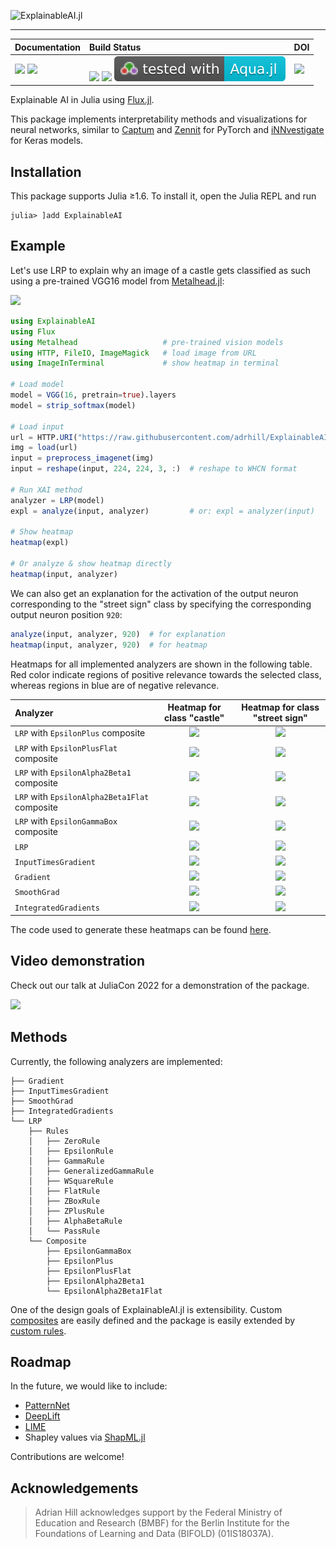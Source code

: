 ![ExplainableAI.jl][banner-img]
___

| **Documentation** | **Build Status** | **DOI** |
|:----------------- |:---------------- |:------- |
| [![][docs-stab-img]][docs-stab-url] [![][docs-dev-img]][docs-dev-url] | [![][ci-img]][ci-url] [![][codecov-img]][codecov-url] [![Aqua QA][aqua-img]][aqua-url] | [![][doi-img]][doi-url] |

Explainable AI in Julia using [Flux.jl](https://fluxml.ai).

This package implements interpretability methods and visualizations for neural networks, 
similar to [Captum][captum-repo] and [Zennit][zennit-repo] for PyTorch 
and [iNNvestigate][innvestigate-repo] for Keras models. 

## Installation 
This package supports Julia ≥1.6. To install it, open the Julia REPL and run 
```julia-repl
julia> ]add ExplainableAI
```

## Example
Let's use LRP to explain why an image of a castle gets classified as such 
using a pre-trained VGG16 model from [Metalhead.jl](https://github.com/FluxML/Metalhead.jl):

![][castle]

```julia
using ExplainableAI
using Flux
using Metalhead                   # pre-trained vision models
using HTTP, FileIO, ImageMagick   # load image from URL
using ImageInTerminal             # show heatmap in terminal

# Load model
model = VGG(16, pretrain=true).layers
model = strip_softmax(model)

# Load input
url = HTTP.URI("https://raw.githubusercontent.com/adrhill/ExplainableAI.jl/gh-pages/assets/heatmaps/castle.jpg")
img = load(url)
input = preprocess_imagenet(img)
input = reshape(input, 224, 224, 3, :)  # reshape to WHCN format

# Run XAI method
analyzer = LRP(model)
expl = analyze(input, analyzer)         # or: expl = analyzer(input)

# Show heatmap
heatmap(expl)

# Or analyze & show heatmap directly
heatmap(input, analyzer)
```

We can also get an explanation for the activation of the output neuron 
corresponding to the "street sign" class by specifying the corresponding output neuron position `920`:

```julia
analyze(input, analyzer, 920)  # for explanation 
heatmap(input, analyzer, 920)  # for heatmap
```

Heatmaps for all implemented analyzers are shown in the following table. 
Red color indicate regions of positive relevance towards the selected class, 
whereas regions in blue are of negative relevance.

| **Analyzer**                                  | **Heatmap for class "castle"** |**Heatmap for class "street sign"** |
|:--------------------------------------------- |:------------------------------:|:----------------------------------:|
| `LRP` with `EpsilonPlus` composite            | ![][castle-comp-ep]            | ![][streetsign-comp-ep]            |
| `LRP` with `EpsilonPlusFlat` composite        | ![][castle-comp-epf]           | ![][streetsign-comp-epf]           |
| `LRP` with `EpsilonAlpha2Beta1` composite     | ![][castle-comp-eab]           | ![][streetsign-comp-eab]           |
| `LRP` with `EpsilonAlpha2Beta1Flat` composite | ![][castle-comp-eabf]          | ![][streetsign-comp-eabf]          |
| `LRP` with `EpsilonGammaBox` composite        | ![][castle-comp-egb]           | ![][streetsign-comp-egb]           |
| `LRP`                                         | ![][castle-lrp]                | ![][streetsign-lrp]                |
| `InputTimesGradient`                          | ![][castle-ixg]                | ![][streetsign-ixg]                |
| `Gradient`                                    | ![][castle-grad]               | ![][streetsign-grad]               |
| `SmoothGrad`                                  | ![][castle-smoothgrad]         | ![][streetsign-smoothgrad]         |
| `IntegratedGradients`                         | ![][castle-intgrad]            | ![][streetsign-intgrad]            |

The code used to generate these heatmaps can be found [here][asset-code].

## Video demonstration
Check out our talk at JuliaCon 2022 for a demonstration of the package.

[![][juliacon-img]][juliacon-url]

## Methods
Currently, the following analyzers are implemented:

```
├── Gradient
├── InputTimesGradient
├── SmoothGrad
├── IntegratedGradients
└── LRP
    ├── Rules
    │   ├── ZeroRule
    │   ├── EpsilonRule
    │   ├── GammaRule
    │   ├── GeneralizedGammaRule
    │   ├── WSquareRule
    │   ├── FlatRule
    │   ├── ZBoxRule
    │   ├── ZPlusRule
    │   ├── AlphaBetaRule
    │   └── PassRule
    └── Composite
        ├── EpsilonGammaBox
        ├── EpsilonPlus
        ├── EpsilonPlusFlat
        ├── EpsilonAlpha2Beta1
        └── EpsilonAlpha2Beta1Flat
```

One of the design goals of ExplainableAI.jl is extensibility.
Custom [composites][docs-composites] are easily defined 
and the package is easily extended by [custom rules][docs-custom-rules].

## Roadmap
In the future, we would like to include:
- [PatternNet](https://arxiv.org/abs/1705.05598)
- [DeepLift](https://arxiv.org/abs/1704.02685)
- [LIME](https://arxiv.org/abs/1602.04938)
- Shapley values via  [ShapML.jl](https://github.com/nredell/ShapML.jl)

Contributions are welcome!

## Acknowledgements
> Adrian Hill acknowledges support by the Federal Ministry of Education and Research (BMBF) 
> for the Berlin Institute for the Foundations of Learning and Data (BIFOLD) (01IS18037A).

[banner-img]: https://raw.githubusercontent.com/adrhill/ExplainableAI.jl/gh-pages/assets/banner.png

[asset-code]: https://github.com/adrhill/ExplainableAI.jl/blob/gh-pages/assets/heatmaps/generate_assets.jl
[castle]: https://raw.githubusercontent.com/adrhill/ExplainableAI.jl/gh-pages/assets/heatmaps/castle.jpg

[castle-lrp]: https://raw.githubusercontent.com/adrhill/ExplainableAI.jl/gh-pages/assets/heatmaps/castle_LRP.png
[castle-ixg]: https://raw.githubusercontent.com/adrhill/ExplainableAI.jl/gh-pages/assets/heatmaps/castle_InputTimesGradient.png
[castle-grad]: https://raw.githubusercontent.com/adrhill/ExplainableAI.jl/gh-pages/assets/heatmaps/castle_Gradient.png
[castle-smoothgrad]: https://raw.githubusercontent.com/adrhill/ExplainableAI.jl/gh-pages/assets/heatmaps/castle_SmoothGrad.png
[castle-intgrad]: https://raw.githubusercontent.com/adrhill/ExplainableAI.jl/gh-pages/assets/heatmaps/castle_IntegratedGradients.png
[castle-comp-egb]: https://raw.githubusercontent.com/adrhill/ExplainableAI.jl/gh-pages/assets/heatmaps/castle_LRPEpsilonGammaBox.png
[castle-comp-ep]: https://raw.githubusercontent.com/adrhill/ExplainableAI.jl/gh-pages/assets/heatmaps/castle_LRPEpsilonPlus.png
[castle-comp-epf]: https://raw.githubusercontent.com/adrhill/ExplainableAI.jl/gh-pages/assets/heatmaps/castle_LRPEpsilonPlusFlat.png
[castle-comp-eab]: https://raw.githubusercontent.com/adrhill/ExplainableAI.jl/gh-pages/assets/heatmaps/castle_LRPEpsilonAlpha2Beta1.png
[castle-comp-eabf]: https://raw.githubusercontent.com/adrhill/ExplainableAI.jl/gh-pages/assets/heatmaps/castle_LRPEpsilonAlpha2Beta1Flat.png

[streetsign-lrp]: https://raw.githubusercontent.com/adrhill/ExplainableAI.jl/gh-pages/assets/heatmaps/streetsign_LRP.png
[streetsign-ixg]: https://raw.githubusercontent.com/adrhill/ExplainableAI.jl/gh-pages/assets/heatmaps/streetsign_InputTimesGradient.png
[streetsign-grad]: https://raw.githubusercontent.com/adrhill/ExplainableAI.jl/gh-pages/assets/heatmaps/streetsign_Gradient.png
[streetsign-smoothgrad]: https://raw.githubusercontent.com/adrhill/ExplainableAI.jl/gh-pages/assets/heatmaps/streetsign_SmoothGrad.png
[streetsign-intgrad]: https://raw.githubusercontent.com/adrhill/ExplainableAI.jl/gh-pages/assets/heatmaps/streetsign_IntegratedGradients.png
[streetsign-comp-egb]: https://raw.githubusercontent.com/adrhill/ExplainableAI.jl/gh-pages/assets/heatmaps/streetsign_LRPEpsilonGammaBox.png
[streetsign-comp-ep]: https://raw.githubusercontent.com/adrhill/ExplainableAI.jl/gh-pages/assets/heatmaps/streetsign_LRPEpsilonPlus.png
[streetsign-comp-epf]: https://raw.githubusercontent.com/adrhill/ExplainableAI.jl/gh-pages/assets/heatmaps/streetsign_LRPEpsilonPlusFlat.png
[streetsign-comp-eab]: https://raw.githubusercontent.com/adrhill/ExplainableAI.jl/gh-pages/assets/heatmaps/streetsign_LRPEpsilonAlpha2Beta1.png
[streetsign-comp-eabf]: https://raw.githubusercontent.com/adrhill/ExplainableAI.jl/gh-pages/assets/heatmaps/streetsign_LRPEpsilonAlpha2Beta1Flat.png

[docs-stab-img]: https://img.shields.io/badge/docs-stable-blue.svg
[docs-stab-url]: https://adrhill.github.io/ExplainableAI.jl/stable

[docs-dev-img]: https://img.shields.io/badge/docs-main-blue.svg
[docs-dev-url]: https://adrhill.github.io/ExplainableAI.jl/dev

[ci-img]: https://github.com/adrhill/ExplainableAI.jl/workflows/CI/badge.svg
[ci-url]: https://github.com/adrhill/ExplainableAI.jl/actions

[codecov-img]: https://codecov.io/gh/adrhill/ExplainableAI.jl/branch/master/graph/badge.svg
[codecov-url]: https://codecov.io/gh/adrhill/ExplainableAI.jl

[aqua-img]: https://raw.githubusercontent.com/JuliaTesting/Aqua.jl/master/badge.svg
[aqua-url]: https://github.com/JuliaTesting/Aqua.jl

[docs-composites]: https://adrhill.github.io/ExplainableAI.jl/dev/generated/advanced_lrp/#Custom-composites
[docs-custom-rules]: https://adrhill.github.io/ExplainableAI.jl/dev/generated/advanced_lrp/#Custom-LRP-rules

[doi-img]: https://zenodo.org/badge/337430397.svg
[doi-url]: https://zenodo.org/badge/latestdoi/337430397

[juliacon-img]: http://img.youtube.com/vi/p5dg3vdmlvI/0.jpg
[juliacon-url]: https://www.youtube.com/watch?v=p5dg3vdmlvI

[captum-repo]: https://github.com/pytorch/captum
[zennit-repo]: https://github.com/chr5tphr/zennit
[innvestigate-repo]: https://github.com/albermax/innvestigate
